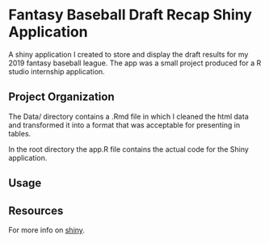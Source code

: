 #  Fantasy Baseball Draft Recap Shiny Application
A shiny application I created to store and display the draft results for my 2019 fantasy baseball league.
The app was a small project produced for a R studio internship application.


## Project Organization 
The Data/ directory contains a .Rmd file in which I cleaned the html data and transformed 
it into a format that was acceptable for presenting in tables. 

In the root directory the app.R file contains the actual code for the Shiny application.

## Usage


## Resources
For more info on [shiny](http://shiny.rstudio.com/).

